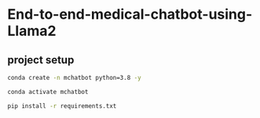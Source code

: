 # End-to-end-medical-chatbot-using-Llama2
## project setup

```bash creating envaroments
conda create -n mchatbot python=3.8 -y
```
```bash activating the envaroments
conda activate mchatbot
```
```bash install requirements.txt
pip install -r requirements.txt
```